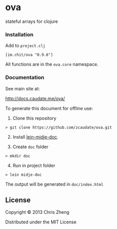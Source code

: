 # ova

stateful arrays for clojure

### Installation

Add to `project.clj`

    [im.chit/ova "0.9.6"]

All functions are in the `ova.core` namespace.

### Documentation

See main site at:

http://docs.caudate.me/ova/

To generate this document for offline use: 

  1. Clone this repository
  
    > git clone https://github.com/zcaudate/ova.git
  
  2. Install [lein-midje-doc](http://docs.caudate.me/lein-midje-doc). 
  
  3. Create `doc` folder
      
    > mkdir doc

  4. Run in project folder
  
    > lein midje-doc

The output will be generated in `doc/index.html`


## License
Copyright © 2013 Chris Zheng

Distributed under the MIT License
